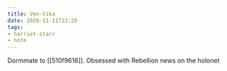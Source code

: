 ```yaml
---
title: Ven-tika
date: 2020-11-11T22:20
tags:
- harriet-starr
- note
---
```



Dormmate to [[510f9616]]. Obsessed with Rebellion news on the holonet
